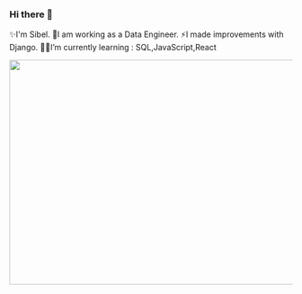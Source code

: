 ### Hi there 👋
✨I'm Sibel.
🌱I am working as a Data Engineer.
⚡I made improvements with Django.
🐱‍🏍I’m currently learning : SQL,JavaScript,React


<img src="https://p4.wallpaperbetter.com/wallpaper/314/92/947/computer-engineering-matrix-science-wallpaper-preview.jpg" width="900" height="400"/>

